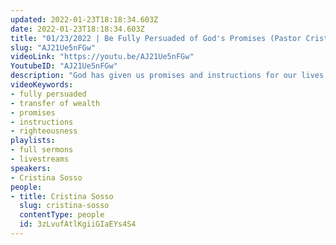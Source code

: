 ```yaml
---
updated: 2022-01-23T18:18:34.603Z
date: 2022-01-23T18:18:34.603Z
title: "01/23/2022 | Be Fully Persuaded of God's Promises (Pastor Cristina Sosso)"
slug: "AJ21Ue5nFGw"
videoLink: "https://youtu.be/AJ21Ue5nFGw"
YoutubeID: "AJ21Ue5nFGw"
description: "God has given us promises and instructions for our lives and the nations and Pastor Cris gave us a new outlook on how to view them. She continuously told us to be fully persuaded in the promises of God. Like how God promised to use back doors to turn our country to righteousness, we have seen righteous transformations on the state level. This is one example that we have to be fully persuaded to what God says. If he tells us an instruction or promise, we have to believe it in our hearts that what he says is the outcome we will see. This sermon was delivered at Freedom Fellowship Church International."
videoKeywords:
- fully persuaded
- transfer of wealth
- promises
- instructions
- righteousness
playlists:
- full sermons
- livestreams
speakers:
- Cristina Sosso
people:
- title: Cristina Sosso
  slug: cristina-sosso
  contentType: people
  id: 3zLvufAtlKgiiGIaEYs4S4
---
```

